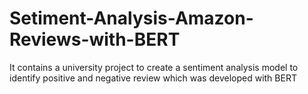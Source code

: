 # Setiment-Analysis-Amazon-Reviews-with-BERT
It contains a university project to create a sentiment analysis model to identify positive and negative review which was developed with BERT
